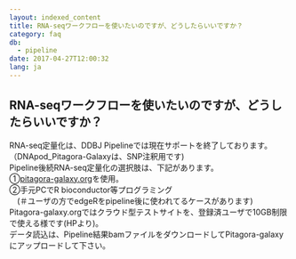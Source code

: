 ```yaml
---
layout: indexed_content
title: RNA-seqワークフローを使いたいのですが、どうしたらいいですか？
category: faq
db:
  - pipeline
date: 2017-04-27T12:00:32
lang: ja
---
```


## RNA-seqワークフローを使いたいのですが、どうしたらいいですか？

<div>RNA-seq定量化は、DDBJ Pipelineでは現在サポートを終了しております。（DNApod_Pitagora-Galaxyは、SNP注釈用です)</div>
<div>Pipeline後続RNA-seq定量化の選択肢は、下記があります。</div>
<div>①<a href="http://www.pitagora-galaxy.org/">pitagora-galaxy.org</a>を使用。</div>
<div>②手元PCでR bioconductor等プログラミング</div>
<div>　(＃ユーザの方でedgeRをpipeline後に使われてるケースがあります)</div>
<div>Pitagora-galaxy.orgではクラウド型テストサイトを、登録済ユーザで10GB制限で使える様です(HPより)。</div>
<div>データ読込は、Pipeline結果bamファイルをダウンロードしてPitagora-galaxyにアップロードして下さい。</div>